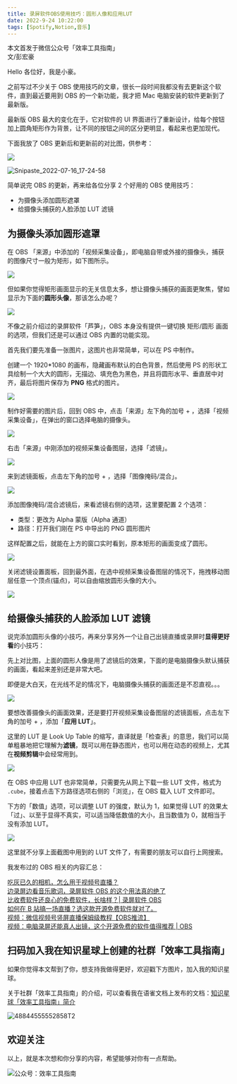 ```yaml
---
title: 录屏软件OBS使用技巧：圆形人像和应用LUT   
date: 2022-9-24 10:22:00               
tags: [Spotify,Notion,音乐]                                                                                     
--- 
```


本文首发于微信公众号「效率工具指南」             
文/彭宏豪        

Hello 各位好，我是小豪。  

之前写过不少关于 OBS 使用技巧的文章，很长一段时间我都没有去更新这个软件，直到最近要用到 OBS 的一个新功能，我才把 Mac 电脑安装的软件更新到了最新版。   

最新版 OBS 最大的变化在于，它对软件的 UI 界面进行了重新设计，给每个按钮加上圆角矩形作为背景，让不同的按钮之间的区分更明显，看起来也更加现代。  

下面我放了 OBS 更新后和更新前的对比图，供参考：     

![](https://img.penghh.fun/2022/09/24/16639467458226.jpg)

![Snipaste_2022-07-16_17-24-58](https://img.penghh.fun/2022/09/24/snipaste20220716172458.png)

简单说完 OBS 的更新，再来给各位分享 2 个好用的 OBS 使用技巧：  

* 为摄像头添加圆形遮罩   
* 给摄像头捕获的人脸添加 LUT 滤镜  

## 为摄像头添加圆形遮罩  

在 OBS 「来源」中添加的「视频采集设备」，即电脑自带或外接的摄像头，捕获的图像尺寸一般为矩形，如下图所示。     

![](https://img.penghh.fun/2022/09/24/16639488953200.jpg)

但如果你觉得矩形画面显示的无关信息太多，想让摄像头捕获的画面更聚焦，譬如显示为下面的**圆形头像**，那该怎么办呢？    

![](https://img.penghh.fun/2022/09/24/16639818083942.jpg)

不像之前介绍过的录屏软件「芦笋」，OBS 本身没有提供一键切换 矩形/圆形 画面的选项，但我们还是可以通过 OBS 内置的功能实现。   

首先我们要先准备一张图片，这图片也非常简单，可以在 PS 中制作。 

创建一个 1920*1080 的画布，隐藏画布默认的白色背景，然后使用 PS 的形状工具绘制一个大大的圆形，无描边、填充色为黑色，并且将圆形水平、垂直居中对齐，最后将图片保存为 **PNG** 格式的图片。    

![](https://img.penghh.fun/2022/09/24/16639822948731.jpg)


制作好需要的图片后，回到 OBS 中，点击「来源」左下角的加号 + ，选择「视频采集设备」，在弹出的窗口选择电脑的摄像头。    

![](https://img.penghh.fun/2022/09/24/16639825652898.jpg)

右击「来源」中刚添加的视频采集设备图层，选择「滤镜」。     

![](https://img.penghh.fun/2022/09/24/16639827155241.jpg)

来到滤镜面板，点击左下角的加号 + ，选择「图像掩码/混合」。    

![](https://img.penghh.fun/2022/09/24/16639828298768.jpg)

添加图像掩码/混合滤镜后，来看滤镜右侧的选项，这里要配置 2 个选项：   

* 类型：更改为 Alpha 蒙版（Alpha 通道）   
* 路径：打开我们刚在 PS 中导出的 PNG 圆形图片  

这样配置之后，就能在上方的窗口实时看到，原本矩形的画面变成了圆形。        

![](https://img.penghh.fun/2022/09/24/16639830955803.jpg)

关闭滤镜设置面板，回到最外面，在选中视频采集设备图层的情况下，拖拽移动图层任意一个顶点(锚点)，可以自由缩放圆形头像的大小。

![](https://img.penghh.fun/2022/09/24/16639834284424.jpg)


## 给摄像头捕获的人脸添加 LUT 滤镜

说完添加圆形头像的小技巧，再来分享另外一个让自己出镜直播或录屏时**显得更好看**的小技巧：   

先上对比图，上面的圆形人像是用了滤镜后的效果，下面的是电脑摄像头默认捕获的画面，看起来差别还是非常大吧。  

即便是大白天，在光线不足的情况下，电脑摄像头捕获的画面还是不忍直视。。。   

![](https://img.penghh.fun/2022/09/24/16639837826827.jpg)

要想改善摄像头的画面效果，还是要打开视频采集设备图层的滤镜面板，点击左下角的加号 + ，添加「**应用 LUT**」。      

这里的 LUT 是 Look Up Table 的缩写，直译就是「检查表」的意思，我们可以简单粗暴地把它理解为**滤镜**，既可以用在静态图片，也可以用在动态的视频上，尤其在**视频剪辑**中会经常用到。        

![](https://img.penghh.fun/2022/09/24/16639840558552.jpg)

在 OBS 中应用 LUT 也非常简单，只需要先从网上下载一些 LUT 文件，格式为 `.cube`，接着点击下方路径选项右侧的「浏览」，在 OBS 载入 LUT 文件即可。   

下方的「数值」选项，可以调整 LUT 的强度，默认为 1，如果觉得 LUT 的效果太「过」、以至于显得不真实，可以适当降低数值的大小，且当数值为 0，就相当于没有添加 LUT。    

![](https://img.penghh.fun/2022/09/24/16639843534329.jpg)

这里就不分享上面截图中用到的 LUT 文件了，有需要的朋友可以自行上网搜索。   


我发布过的 OBS 相关的内容汇总：   

[吃灰已久的相机，怎么用于视频号直播？](https://mp.weixin.qq.com/s?__biz=MzAxMjY0NTY5OA==&mid=2649920330&idx=1&sn=93cc2f2d4c5245865660964b1f23d942&chksm=83a89767b4df1e7175c51e59373bd3437bc8acc4b4184b81d722d50653be651a40daee01fd82&token=1104299376&lang=zh_CN#rd)           
[边录屏边看音乐歌词，录屏软件 OBS 的这个用法真的绝了](https://mp.weixin.qq.com/s?__biz=MzAxMjY0NTY5OA==&mid=2649918046&idx=1&sn=5fc889d26f542905b91ddd1c782c576f&chksm=83a88e73b4df076511a197ce56f366cbac987883e28b08861619e14e8b5a65b40bf098848b87&token=1104299376&lang=zh_CN#rd)     
[比收费软件还良心的免费软件，长啥样？| 录屏软件 OBS](https://mp.weixin.qq.com/s?__biz=MzAxMjY0NTY5OA==&mid=2649915554&idx=1&sn=864b3751281293c2b5d4cd1fa59ef755&chksm=83a8848fb4df0d99372d123ca33cdaca5ee95504acea3f2eff1d627e4135c16d1b75d3f946d5&token=1104299376&lang=zh_CN#rd)     
[如何在 B 站搞一场直播？选这款开源免费软件就对了。](https://mp.weixin.qq.com/s?__biz=MzAxMjY0NTY5OA==&mid=2649913716&idx=1&sn=2074dd198a54a9bcbd4c2a844ea449a3&chksm=83a87d59b4dff44f6ba61b13087a66ff63833e78a03178d3c85acb0144368f35c5aeb2e99a47&token=1104299376&lang=zh_CN#rd)      
[视频：微信视频号竖屏直播保姆级教程【OBS推流】](https://mp.weixin.qq.com/s?__biz=MzAxMjY0NTY5OA==&mid=2649919681&idx=1&sn=7dda7f6817c4c77cc7471272e95f694a&chksm=83a894ecb4df1dfa7887352136043e3ff3e134ca249166ef64e05c574e96df57abdcd5d630c7&token=1104299376&lang=zh_CN#rd)     
[视频：电脑录屏还能真人出镜，这个开源免费的软件值得推荐 | OBS](https://mp.weixin.qq.com/s?__biz=MzAxMjY0NTY5OA==&mid=2649888469&idx=1&sn=db7f20766ca05092900269e81b658d2b&chksm=83a812f8b4df9beed0326b1f1dccb570f55979fce6f51107c62fa6a89a6976ffcd8138afaa64&token=1104299376&lang=zh_CN#rd)    


## 扫码加入我在知识星球上创建的社群「效率工具指南」  

如果你觉得本文帮到了你，想支持我做得更好，欢迎戳下方图片，加入我的知识星球。     

关于社群「效率工具指南」的介绍，可以查看我在语雀文档上发布的文档：[知识星球「效率工具指南」简介](https://www.yuque.com/penghonghao/af0aai/glwrg2dl0dqlegi6?singleDoc#)    

![48844555552858T2](https://img.penghh.fun/2023/03/25/48844555552858t2.JPG)   

## 欢迎关注     

以上，就是本次想和你分享的内容，希望能够对你有一点帮助。     

![公众号：效率工具指南](https://img.penghh.fun/2021/05/28/gong-zhong-hao-wei-bu-er-wei-ma-dailogo.png)             





